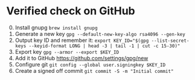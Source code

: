 # Verified check on GitHub

0. Install gnupg `brew install gnupg`
0. Generate a new key `gpg --default-new-key-algo rsa4096 --gen-key`
0. Output key ID and remember it: `export KEY_ID="$(gpg --list-secret-keys --keyid-format LONG | head -3 | tail -1 | cut -c 15-30)"`
0. Export key `gpg --armor --export $KEY_ID`
0. Add it to GitHub https://github.com/settings/gpg/new
0. Configure git `git config --global user.signingkey $KEY_ID`
0. Create a signed off commit `git commit -S -m "Initial commit"`
